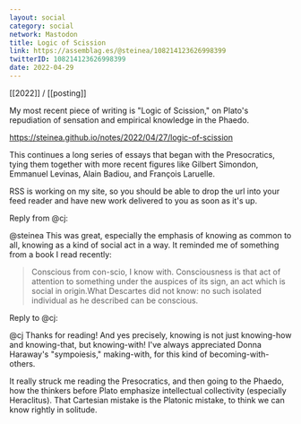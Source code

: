 ```yaml
---
layout: social
category: social
network: Mastodon
title: Logic of Scission
link: https://assemblag.es/@steinea/108214123626998399
twitterID: 108214123626998399
date: 2022-04-29
---
```


[[2022]] / [[posting]]

My most recent piece of writing is "Logic of Scission," on Plato's repudiation of sensation and empirical knowledge in the Phaedo.

<https://steinea.github.io/notes/2022/04/27/logic-of-scission>

This continues a long series of essays that began with the Presocratics, tying them together with more recent figures like Gilbert Simondon, Emmanuel Levinas, Alain Badiou, and François Laruelle.

RSS is working on my site, so you should be able to drop the url into your feed reader and have new work delivered to you as soon as it's up.



Reply from @cj:

@steinea This was great, especially the emphasis of knowing as common to all, knowing as a kind of social act in a way. It reminded me of something from a book I read recently:

>Conscious from con-scio, I know with. Consciousness is that act of attention to something under the auspices of its sign, an act which is social in origin.What Descartes did not know: no such isolated individual as he described can be conscious.



Reply to @cj:

@cj Thanks for reading! And yes precisely, knowing is not just knowing-how and knowing-that, but knowing-with! I've always appreciated Donna Haraway's "sympoiesis," making-with, for this kind of becoming-with-others.

It really struck me reading the Presocratics, and then going to the Phaedo, how the thinkers before Plato emphasize intellectual collectivity (especially Heraclitus). That Cartesian mistake is the Platonic mistake, to think we can know rightly in solitude.
